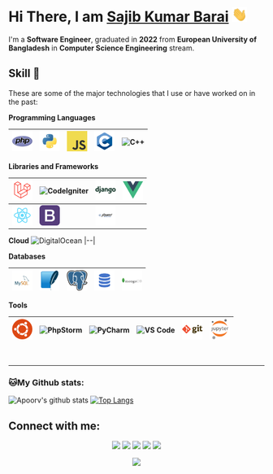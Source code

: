 <h1>Hi There, I am <a  href="https://trickssoft.com/">Sajib Kumar Barai</a> <img  src="https://raw.githubusercontent.com/ABSphreak/ABSphreak/master/gifs/Hi.gif" width="30px"></h1>

I'm a **Software Engineer**, graduated in **2022** from **European University of Bangladesh** in **Computer Science Engineering** stream.

## Skill :muscle:

These are some of the major technologies that I use or have worked on in the past:

**Programming Languages**

<img title="PHP" alt="PHP" width="40px" src="https://raw.githubusercontent.com/github/explore/master/topics/php/php.png" />|<img title="Python" alt="Python" width="40px" src="https://raw.githubusercontent.com/github/explore/master/topics/python/python.png" />|<img alt="JS" title="JavaScript" width="40px" src="https://raw.githubusercontent.com/github/explore/master/topics/javascript/javascript.png">|<img title="C" alt="C" width="40px" src="https://raw.githubusercontent.com/github/explore/master/topics/c/c.png">|<img title="C++" alt="C++" width="40px" src="https://upload.wikimedia.org/wikipedia/commons/thumb/1/18/ISO_C%2B%2B_Logo.svg/1822px-ISO_C%2B%2B_Logo.svg.png">
|--|--|--|--|--|

**Libraries and Frameworks**

<img title="Laravel" alt="Laravel" width="40px" src="https://raw.githubusercontent.com/github/explore/master/topics/laravel/laravel.png">|<img title="CodeIgniter" alt="CodeIgniter" width="40px" src="https://www.svgrepo.com/show/303425/codeigniter-logo.svg">|<img title="Django" alt="Django" width="40px" src="https://raw.githubusercontent.com/github/explore/master/topics/django/django.png">|<img title="Vue JS" alt="Vue Js" width="40px" src="https://raw.githubusercontent.com/github/explore/master/topics/vue/vue.png">
|--|--|--|--|
<img title="React Js" alt="React Js" width="40px" src="https://raw.githubusercontent.com/github/explore/master/topics/react/react.png">|<img title="Bootstrap" alt="Bootstrap" width="40px" src="https://raw.githubusercontent.com/github/explore/master/topics/bootstrap/bootstrap.png">|<img title="jQuery" alt="jQuery" width="40px" src="https://raw.githubusercontent.com/github/explore/master/topics/jquery/jquery.png">

**Cloud**
<img title="DigitalOcean" alt="DigitalOcean" width="40px" src="https://user-images.githubusercontent.com/37639789/192434868-d66cd243-5135-4acb-97f9-febbb25bb8d0.png">
|--|

**Databases**

<img title="MySQL" alt="MySQL" width="40px" src="https://raw.githubusercontent.com/github/explore/master/topics/mysql/mysql.png">|<img title="SQLite" alt="SQLite" width="40px" src="https://raw.githubusercontent.com/github/explore/master/topics/sqlite/sqlite.png">|<img title="PostgreSQL" alt="PostgreSQL" width="40px" src="https://raw.githubusercontent.com/github/explore/master/topics/postgresql/postgresql.png">|<img title="SQL" alt="SQL" width="40px" src="https://raw.githubusercontent.com/github/explore/master/topics/sql/sql.png">|<img title="MongoDB" alt="MongoDB" width="40px" src="https://raw.githubusercontent.com/github/explore/master/topics/mongodb/mongodb.png"><br>
|--|--|--|--|--|

**Tools**

<img title="Ubuntu" alt="Ubuntu" width="40px" src="https://raw.githubusercontent.com/github/explore/master/topics/ubuntu/ubuntu.png">|<img title="PhpStorm" alt="PhpStorm" width="40px" src="https://user-images.githubusercontent.com/37639789/192436667-ce4d91a1-bd2d-4e6b-b278-0302f5f2d4d1.png">|<img title="PyCharm" alt="PyCharm" width="40px" src="https://user-images.githubusercontent.com/37639789/192441373-46af6f46-603d-49d4-9a48-22ca9801fc82.png">|<img title="VS Code" alt="VS Code" width="40px" src="https://img.icons8.com/fluent/48/000000/visual-studio-code-2019.png">|<img title="git" alt="git" width="40px" src="https://raw.githubusercontent.com/github/explore/master/topics/git/git.png">|<img title="Jupyter Notebook" alt="Jupyter" width="40px" src="https://raw.githubusercontent.com/github/explore/master/topics/jupyter-notebook/jupyter-notebook.png">
|--|--|--|--|--|--|
<br>

---
### 🐱My Github stats:
![Apoorv's github stats](https://github-readme-stats.vercel.app/api?username=sajib60web&show_icons=true&title_color=ffc857&icon_color=8ac926&text_color=daf7dc&bg_color=151515&hide=["stars"])
[![Top Langs](https://github-readme-stats.vercel.app/api/top-langs/?username=sajib60web&layout=compact&text_color=daf7dc&bg_color=151515)](https://github.com/anuraghazra/github-readme-stats)

## Connect with me:

<p align = "center">
<a href="https://www.trickssoft.com/" target="_blank"><img src ="https://img.shields.io/badge/website-%23.svg?&style=for-the-badge&logo=www&logoColor=white%22&color=black"></a>
<a href="https://www.trickssoft.com/" target="_blank"><img src="https://img.shields.io/badge/twitter-%231DA1F2.svg?&style=for-the-badge&logo=twitter&logoColor=white&color=black" /></a>
<a href="https://www.trickssoft.com/" target="_blank"><img src="https://img.shields.io/badge/linkedin-%2312100E.svg?&style=for-the-badge&logo=linkedin&logoColor=white&color=black" /></a>
<a href="https://www.trickssoft.com/" target="_blank"><img src="https://img.shields.io/badge/medium-%2312100E.svg?&style=for-the-badge&logo=medium&logoColor=white&color=black" /></a>
<a href="https://www.trickssoft.com/" target="_blank"><img src="https://img.shields.io/badge/instagram-%2312100E.svg?&style=for-the-badge&logo=instagram&logoColor=white&color=black" /></a>
</p>

<p align="center">
<img src="https://raw.githubusercontent.com/trinib/trinib/main/.images/marquee.svg">
<!--🎨CAPSULE / 🌐WEBSITES: https://github.com/kyechan99/capsule-render -->
 </p>
